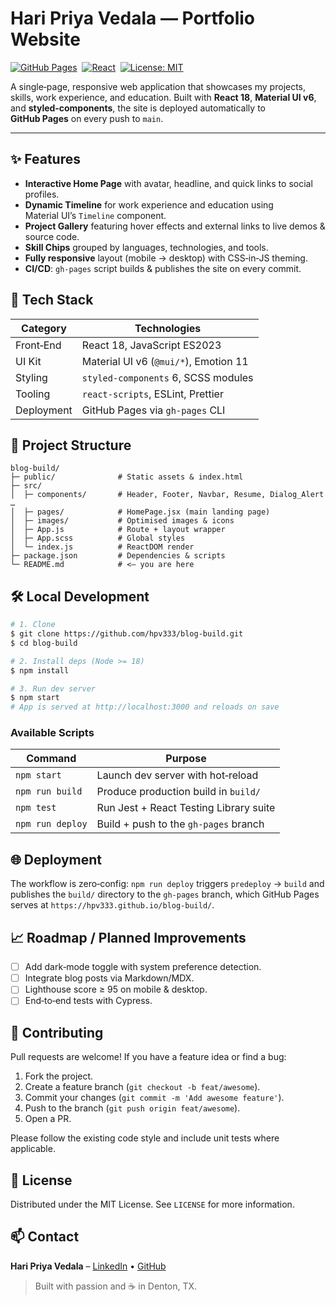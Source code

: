 # Hari Priya Vedala — Portfolio Website

[![GitHub Pages](https://img.shields.io/badge/Live-Demo-brightgreen?logo=github)](https://hpv333.github.io/blog-build/)  [![React](https://img.shields.io/badge/React-18.2-blue?logo=react)](https://react.dev)  [![License: MIT](https://img.shields.io/badge/License-MIT-yellow.svg)](LICENSE)

A single‑page, responsive web application that showcases my projects, skills, work experience, and education. Built with **React 18**, **Material UI v6**, and **styled‑components**, the site is deployed automatically to **GitHub Pages** on every push to `main`.

---

## ✨ Features

- **Interactive Home Page** with avatar, headline, and quick links to social profiles.
- **Dynamic Timeline** for work experience and education using Material UI’s `Timeline` component.
- **Project Gallery** featuring hover effects and external links to live demos & source code.
- **Skill Chips** grouped by languages, technologies, and tools.
- **Fully responsive** layout (mobile → desktop) with CSS‑in‑JS theming.
- **CI/CD**: `gh‑pages` script builds & publishes the site on every commit.

## 🚀 Tech Stack

| Category | Technologies |
|----------|--------------|
| Front‑End | React 18, JavaScript ES2023 |
| UI Kit | Material UI v6 (`@mui/*`), Emotion 11 |
| Styling | `styled-components` 6, SCSS modules |
| Tooling | `react‑scripts`, ESLint, Prettier |
| Deployment | GitHub Pages via `gh‑pages` CLI |

## 📂 Project Structure

```
blog-build/
├─ public/              # Static assets & index.html
├─ src/
│  ├─ components/       # Header, Footer, Navbar, Resume, Dialog_Alert …
│  ├─ pages/            # HomePage.jsx (main landing page)
│  ├─ images/           # Optimised images & icons
│  ├─ App.js            # Route + layout wrapper
│  ├─ App.scss          # Global styles
│  └─ index.js          # ReactDOM render
├─ package.json         # Dependencies & scripts
└─ README.md            # <— you are here
```

## 🛠️ Local Development

```bash
# 1. Clone
$ git clone https://github.com/hpv333/blog-build.git
$ cd blog-build

# 2. Install deps (Node >= 18)
$ npm install

# 3. Run dev server
$ npm start
# App is served at http://localhost:3000 and reloads on save
```

### Available Scripts

| Command | Purpose |
|---------|---------|
| `npm start` | Launch dev server with hot‑reload |
| `npm run build` | Produce production build in `build/` |
| `npm test` | Run Jest + React Testing Library suite |
| `npm run deploy` | Build + push to the `gh-pages` branch |

## 🌐 Deployment

The workflow is zero‑config: `npm run deploy` triggers `predeploy` → `build` and publishes the `build/` directory to the `gh-pages` branch, which GitHub Pages serves at `https://hpv333.github.io/blog-build/`.

## 📈 Roadmap / Planned Improvements

- [ ] Add dark‑mode toggle with system preference detection.
- [ ] Integrate blog posts via Markdown/MDX.
- [ ] Lighthouse score ≥ 95 on mobile & desktop.
- [ ] End‑to‑end tests with Cypress.

## 🤝 Contributing

Pull requests are welcome! If you have a feature idea or find a bug:

1. Fork the project.
2. Create a feature branch (`git checkout -b feat/awesome`).
3. Commit your changes (`git commit -m 'Add awesome feature'`).
4. Push to the branch (`git push origin feat/awesome`).
5. Open a PR.

Please follow the existing code style and include unit tests where applicable.

## 📝 License

Distributed under the MIT License. See `LICENSE` for more information.

## 📫 Contact

**Hari Priya Vedala**  – [LinkedIn](https://www.linkedin.com/in/haripriyav3) • [GitHub](https://github.com/hpv333)

> Built with passion and ☕ in Denton, TX.

